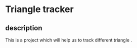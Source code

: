 # Triangle tracker

## description

This is a project which will help us to track different triangle .

